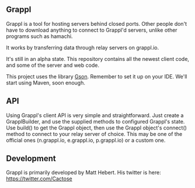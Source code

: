 ## Grappl

Grappl is a tool for hosting servers behind closed ports.
Other people don't have to download anything to connect to Grappl'd servers, unlike other programs such as hamachi.

It works by transferring data through relay servers on grappl.io.

It's still in an alpha state. This repository contains all the newest client code, and some of the server and web code.

This project uses the library [Gson](https://github.com/google/gson). Remember to set it up on your IDE.
We'll start using Maven, soon enough.

## API

Using Grappl's client API is very simple and straightforward. Just create a GrapplBuilder, and use
the supplied methods to configured Grappl's state. Use build() to get the Grappl object,
then use the Grappl object's connect() method to connect to your relay server of choice. This
may be one of the official ones (n.grappl.io, e.grappl.io, p.grappl.io) or a custom one.

## Development

Grappl is primarily developed by Matt Hebert. His twitter is here: https://twitter.com/Cactose